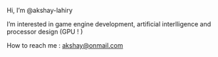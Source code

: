 Hi, I’m @akshay-lahiry

I’m interested in game engine development, artificial interlligence and processor design (GPU ! ) 

How to reach me : akshay@onmail.com

<!---
akshay-lahiry/akshay-lahiry is a ✨ special ✨ repository because its `README.md` (this file) appears on your GitHub profile.
You can click the Preview link to take a look at your changes.
--->
